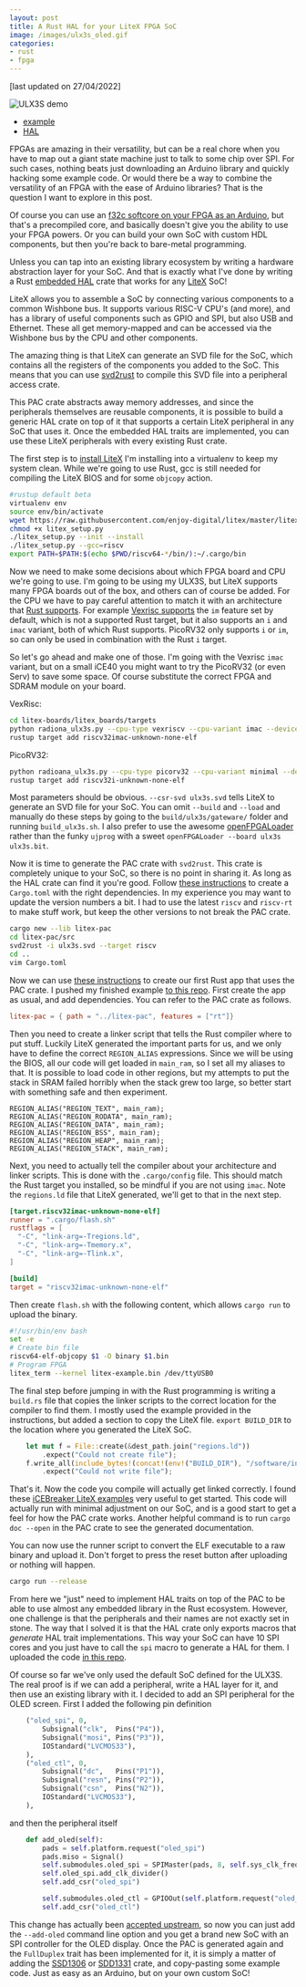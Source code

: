 ```yaml
---
layout: post
title: A Rust HAL for your LiteX FPGA SoC
image: /images/ulx3s_oled.gif
categories:
- rust
- fpga
---
```


[last updated on 27/04/2022]

![ULX3S demo](/images/ulx3s_oled.gif)
 - [example](https://github.com/pepijndevos/rust-litex-example)
 - [HAL](https://github.com/pepijndevos/rust-litex-hal)

FPGAs are amazing in their versatility, but can be a real chore when you have to map out a giant state machine just to talk to some chip over SPI. For such cases, nothing beats just downloading an Arduino library and quickly hacking some example code. Or would there be a way to combine the versatility of an FPGA with the ease of Arduino libraries? That is the question I want to explore in this post.

Of course you can use an [f32c softcore on your FPGA as an Arduino](http://www.nxlab.fer.hr/fpgarduino/), but that's a precompiled core, and basically doesn't give you the ability to use your FPGA powers. Or you can build your own SoC with custom HDL components, but then you're back to bare-metal programming.

Unless you can tap into an existing library ecosystem by writing a hardware abstraction layer for your SoC. And that is exactly what I've done by writing a Rust [embedded HAL](https://docs.rs/embedded-hal/latest/embedded_hal/index.html) crate that works for any [LiteX](https://github.com/enjoy-digital/litex) SoC!

LiteX allows you to assemble a SoC by connecting various components to a common Wishbone bus. It supports various RISC-V CPU's (and more), and has a library of useful components such as GPIO and SPI, but also USB and Ethernet. These all get memory-mapped and can be accessed via the Wishbone bus by the CPU and other components.

The amazing thing is that LiteX can generate an SVD file for the SoC, which contains all the registers of the components you added to the SoC. This means that you can use [svd2rust](https://docs.rs/svd2rust/latest/svd2rust/index.html) to compile this SVD file into a peripheral access crate.

This PAC crate abstracts away memory addresses, and since the peripherals themselves are reusable components, it is possible to build a generic HAL crate on top of it that supports a certain LiteX peripheral in any SoC that uses it. Once the embedded HAL traits are implemented, you can use these LiteX peripherals with every existing Rust crate.

The first step is to [install LiteX](https://github.com/enjoy-digital/litex#quick-start-guide) I'm installing into a virtualenv to keep my system clean. While we're going to use Rust, gcc is still needed for compiling the LiteX BIOS and for some `objcopy` action.

```bash
#rustup default beta
virtualenv env
source env/bin/activate
wget https://raw.githubusercontent.com/enjoy-digital/litex/master/litex_setup.py
chmod +x litex_setup.py
./litex_setup.py --init --install
./litex_setup.py --gcc=riscv
export PATH=$PATH:$(echo $PWD/riscv64-*/bin/):~/.cargo/bin

```

Now we need to make some decisions about which FPGA board and CPU we're going to use. I'm going to be using my ULX3S, but LiteX supports many FPGA boards out of the box, and others can of course be added. For the CPU we have to pay careful attention to match it with an architecture that [Rust supports](https://forge.rust-lang.org/release/platform-support.html). For example [Vexrisc supports](https://github.com/enjoy-digital/litex/blob/665367fe67d8985d3d0e327c790bfa9dee5e0e0a/litex/soc/cores/cpu/vexriscv/core.py#L48-L73) the `im` feature set by default, which is not a supported Rust target, but it also supports an `i` and `imac` variant, both of which Rust supports. PicoRV32 only supports `i` or `im`, so can only be used in combination with the Rust `i` target.

So let's go ahead and make one of those. I'm going with the Vexrisc `imac` variant, but on a small iCE40 you might want to try the PicoRV32 (or even Serv) to save some space. Of course substitute the correct FPGA and SDRAM module on your board.

VexRisc:
```bash
cd litex-boards/litex_boards/targets
python radiona_ulx3s.py --cpu-type vexriscv --cpu-variant imac --device LFE5U-85F --sdram-module AS4C32M16 --csr-svd ulx3s.svd --build --load
rustup target add riscv32imac-unknown-none-elf
```

PicoRV32:
```bash
python radioana_ulx3s.py --cpu-type picorv32 --cpu-variant minimal --device LFE5U-85F --sdram-module AS4C32M16 --csr-svd ulx3s.svd --build --load
rustup target add riscv32i-unknown-none-elf
```

Most parameters should be obvious. `--csr-svd ulx3s.svd` tells LiteX to generate an SVD file for your SoC. You can omit `--build` and `--load` and manually do these steps by going to the `build/ulx3s/gateware/` folder and running `build_ulx3s.sh`. I also prefer to use the awesome [openFPGALoader](https://github.com/trabucayre/openFPGALoader) rather than the funky `ujprog` with a sweet `openFPGALoader --board ulx3s ulx3s.bit`.

Now it is time to generate the PAC crate with `svd2rust`. This crate is completely unique to your SoC, so there is no point in sharing it. As long as the HAL crate can find it you're good. Follow [these instructions](https://docs.rs/svd2rust/latest/svd2rust/index.html#other-targets) to create a `Cargo.toml` with the right dependencies. In my experience you may want to update the version numbers a bit. I had to use the latest `riscv` and `riscv-rt` to make stuff work, but keep the other versions to not break the PAC crate.

```bash
cargo new --lib litex-pac
cd litex-pac/src
svd2rust -i ulx3s.svd --target riscv
cd ..
vim Cargo.toml
```

Now we can use [these instructions](https://docs.rs/riscv-rt/latest/riscv_rt/index.html) to create our first Rust app that uses the PAC crate. I pushed my finished example [to this repo](https://github.com/pepijndevos/rust-litex-example). First create the app as usual, and add dependencies. You can refer to the PAC crate as follows.

```toml
litex-pac = { path = "../litex-pac", features = ["rt"]}
```

Then you need to create a linker script that tells the Rust compiler where to put stuff. Luckily LiteX generated the important parts for us, and we only have to define the correct `REGION_ALIAS` expressions. Since we will be using the BIOS, all our code will get loaded in `main_ram`, so I set all my aliases to that. It is possible to load code in other regions, but my attempts to put the stack in SRAM failed horribly when the stack grew too large, so better start with something safe and then experiment.

```ld
REGION_ALIAS("REGION_TEXT", main_ram);
REGION_ALIAS("REGION_RODATA", main_ram);
REGION_ALIAS("REGION_DATA", main_ram);
REGION_ALIAS("REGION_BSS", main_ram);
REGION_ALIAS("REGION_HEAP", main_ram);
REGION_ALIAS("REGION_STACK", main_ram);
```

Next, you need to actually tell the compiler about your architecture and linker scripts. This is done with the `.cargo/config` file. This should match the Rust target you installed, so be mindful if you are not using `imac`. Note the `regions.ld` file that LiteX generated, we'll get to that in the next step.

```toml
[target.riscv32imac-unknown-none-elf]
runner = ".cargo/flash.sh"
rustflags = [
  "-C", "link-arg=-Tregions.ld",
  "-C", "link-arg=-Tmemory.x",
  "-C", "link-arg=-Tlink.x",
]

[build]
target = "riscv32imac-unknown-none-elf"
```

Then create `flash.sh` with the following content, which allows `cargo run` to upload the binary.

```bash
#!/usr/bin/env bash
set -e
# Create bin file
riscv64-elf-objcopy $1 -O binary $1.bin
# Program FPGA
litex_term --kernel litex-example.bin /dev/ttyUSB0
```

The final step before jumping in with the Rust programming is writing a `build.rs` file that copies the linker scripts to the correct location for the compiler to find them. I mostly used the example provided in the instructions, but added a section to copy the LiteX file. `export BUILD_DIR` to the location where you generated the LiteX SoC.

```rust
    let mut f = File::create(&dest_path.join("regions.ld"))
        .expect("Could not create file");
    f.write_all(include_bytes!(concat!(env!("BUILD_DIR"), "/software/include/generated/regions.ld")))
        .expect("Could not write file");
```

That's it. Now the code you compile will actually get linked correctly. I found these [iCEBreaker LiteX examples](https://github.com/icebreaker-fpga/icebreaker-litex-examples) very useful to get started. This code will actually run with minimal adjustment on our SoC, and is a good start to get a feel for how the PAC crate works. Another helpful command is to run `cargo doc --open` in the PAC crate to see the generated documentation.

You can now use the runner script to convert the ELF executable to a raw binary and upload it. Don't forget to press the reset button after uploading or nothing will happen.

```bash
cargo run --release
```

From here we "just" need to implement HAL traits on top of the PAC to be able to use almost any embedded library in the Rust ecosystem. However, one challenge is that the peripherals and their names are not exactly set in stone. The way that I solved it is that the HAL crate only exports macros that _generate_ HAL trait implementations. This way your SoC can have 10 SPI cores and you just have to call the `spi` macro to generate a HAL for them. I uploaded the code [in this repo](https://github.com/pepijndevos/rust-litex-hal).

Of course so far we've only used the default SoC defined for the ULX3S. The real proof is if we can add a peripheral, write a HAL layer for it, and then use an existing library with it. I decided to add an SPI peripheral for the OLED screen. First I added the following pin definition

```python
    ("oled_spi", 0,
        Subsignal("clk",  Pins("P4")),
        Subsignal("mosi", Pins("P3")),
        IOStandard("LVCMOS33"),
    ),
    ("oled_ctl", 0,
        Subsignal("dc",   Pins("P1")),
        Subsignal("resn", Pins("P2")),
        Subsignal("csn",  Pins("N2")),
        IOStandard("LVCMOS33"),
    ),
```

and then the peripheral itself

```python
    def add_oled(self):
        pads = self.platform.request("oled_spi")
        pads.miso = Signal()
        self.submodules.oled_spi = SPIMaster(pads, 8, self.sys_clk_freq, 8e6)
        self.oled_spi.add_clk_divider()
        self.add_csr("oled_spi")

        self.submodules.oled_ctl = GPIOOut(self.platform.request("oled_ctl"))
        self.add_csr("oled_ctl")
```

This change has actually been [accepted upstream](https://github.com/litex-hub/litex-boards/pull/96), so now you can just add the `--add-oled` command line option and you get a brand new SoC with an SPI controller for the OLED display. Once the PAC is generated again and the `FullDuplex` trait has been implemented for it, it is simply a matter of adding the [SSD1306](https://github.com/jamwaffles/ssd1306) or [SDD1331](https://github.com/jamwaffles/ssd1331) crate, and copy-pasting some example code. Just as easy as an Arduino, but on your own custom SoC!
